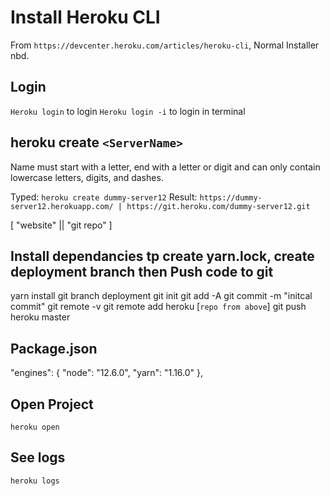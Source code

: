 # Install Heroku CLI

From `https://devcenter.heroku.com/articles/heroku-cli`, Normal Installer nbd.

## Login

`Heroku login` to login
`Heroku login -i` to login in terminal

## heroku create `<ServerName>`

Name must start with a letter, end with a letter or digit and can only contain lowercase letters, digits, and dashes.

Typed: `heroku create dummy-server12`
Result: `https://dummy-server12.herokuapp.com/ | https://git.heroku.com/dummy-server12.git`

[ "website" || "git repo" ]

## Install dependancies tp create yarn.lock, create deployment branch then Push code to git

yarn install
git branch deployment
git init
git add -A
git commit -m "initcal commit"
git remote -v
git remote add heroku [`repo from above`]
git push heroku master

## Package.json

"engines": {
    "node": "12.6.0",
    "yarn": "1.16.0"
},

## Open Project

`heroku open`

## See logs

`heroku logs`

